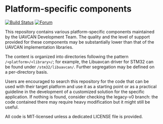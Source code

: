 # Platform-specific components

[![Build Status](https://travis-ci.org/UAVCAN/platform_specific_components.svg?branch=master)](https://travis-ci.org/UAVCAN/platform_specific_components)
[![Forum](https://img.shields.io/discourse/users.svg?server=https%3A%2F%2Fforum.uavcan.org&color=1700b3)](https://forum.uavcan.org)

This repository contains various platform-specific components maintained by the UAVCAN Development Team.
The quality and the level of support provided for these components may be substantially lower than
that of the UAVCAN implementation libraries.

The content is organized into directories following the pattern `/<platform>/<library>/`;
for example, the Libuavcan driver for STM32 can be found under `/stm32/libuavcan/`.
Further segregation may be defined on a per-directory basis.

Users are encouraged to search this repository for the code that can be used with their target platform
and use it as a starting point or as a practical guideline in the development of a customized solution for
the specific application.
If nothing is found, consider checking the legacy-v0 branch: the code contained there may require heavy modification
but it might still be useful.

All code is MIT-licensed unless a dedicated LICENSE file is provided.
